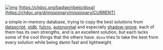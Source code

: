 [![img](https://img.shields.io/clojars/v/com.github.ribelo/doxa.svg)](https://clojars.org/com.github.ribelo/doxa) [https://cljdoc.org/badge/ribelo/doxa](https://cljdoc.org/d/missionary/missionary/CURRENT)

a simple in-memory database, trying to copy the best solutions from [datascript](https://github.com/tonsky/datascript), [xtdb](https://github.com/xtdb/xtdb/), [fulcro](https://github.com/fulcrologic/fulcro), [autonormal](https://github.com/lilactown/autonormal) and especially [shadow-grove](https://github.com/thheller/shadow-experiments/blob/master/src/main/shadow/experiments/grove/db.cljc). each of them has its own strengths, and is an excellent solution, but each lacks some of the cool things that the others have. `doxa` tries to take the best from every solution while being damn fast and lightweight.
